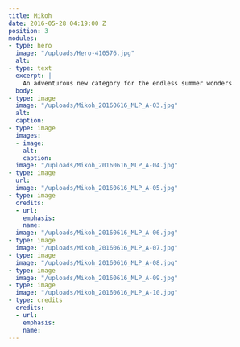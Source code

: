 ```yaml
---
title: Mikoh
date: 2016-05-28 04:19:00 Z
position: 3
modules:
- type: hero
  image: "/uploads/Hero-410576.jpg"
  alt: 
- type: text
  excerpt: |
    An adventurous new category for the endless summer wonders
  body: 
- type: image
  image: "/uploads/Mikoh_20160616_MLP_A-03.jpg"
  alt: 
  caption: 
- type: image
  images:
  - image: 
    alt: 
    caption: 
  image: "/uploads/Mikoh_20160616_MLP_A-04.jpg"
- type: image
  url: 
  image: "/uploads/Mikoh_20160616_MLP_A-05.jpg"
- type: image
  credits:
  - url: 
    emphasis: 
    name: 
  image: "/uploads/Mikoh_20160616_MLP_A-06.jpg"
- type: image
  image: "/uploads/Mikoh_20160616_MLP_A-07.jpg"
- type: image
  image: "/uploads/Mikoh_20160616_MLP_A-08.jpg"
- type: image
  image: "/uploads/Mikoh_20160616_MLP_A-09.jpg"
- type: image
  image: "/uploads/Mikoh_20160616_MLP_A-10.jpg"
- type: credits
  credits:
  - url: 
    emphasis: 
    name: 
---
```


